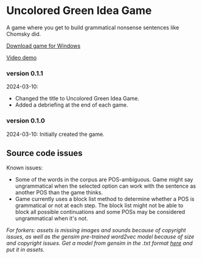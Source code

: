# Uncolored Green Idea Game
A game where you get to build grammatical nonsense sentences like Chomsky did.

[Download game for Windows](https://drive.google.com/file/d/1EBuJQcmogfXuBO1a9Oq5UgpxvvKG98_W/view?usp=drive_link)

[Video demo](https://youtu.be/_x3nDgyR4fc)

### version 0.1.1

2024-03-10:
- Changed the title to Uncolored Green Idea Game.
- Added a debriefing at the end of each game.

### version 0.1.0

2024-03-10: Initially created the game.

## Source code issues

Known issues: 
- Some of the words in the corpus are POS-ambiguous. Game might say ungrammatical when the selected option can work with the sentence as another POS than the game thinks. 
- Game currently uses a block list method to determine whether a POS is grammatical or not at each step. The block list might not be able to block all possible continuations and some POSs may be considered ungrammatical when it's not. 

*For forkers: assets is missing images and sounds because of copyright issues, as well as the gensim pre-trained word2vec model because of size and copyright issues. Get a model from gensim in the .txt format [here](https://github.com/piskvorky/gensim-data) and put it in assets.*